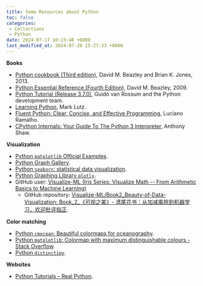 ```yaml
---
title: Some Resources about Python
toc: false
categories:
 - Collections
 - Python
date: 2024-07-17 10:23:46 +0800
last_modified_at: 2024-07-20 15:27:33 +0800
---
```


**Books**

- [Python cookbook (Third edition)](https://d.cxcore.net/Python/Python_Cookbook_3rd_Edition.pdf), David M. Beazley and Brian K. Jones, 2013.
- [Python Essential Reference (Fourth Edition)](https://theswissbay.ch/pdf/Gentoomen%20Library/Programming/Python/Python%20Essential%20Reference%2C%20Fourth%20Edition%20%282009%29.pdf), David M. Beazley, 2009.
- [Python Tutorial (Release 3.7.0)](https://bugs.python.org/file47781/Tutorial_EDIT.pdf), Guido van Rossum and the Python development team.
- [Learning Python](https://cfm.ehu.es/ricardo/docs/python/Learning_Python.pdf), Mark Lutz.
- [Fluent Python: Clear, Concise, and Effective Programming](https://elmoukrie.com/wp-content/uploads/2022/05/luciano-ramalho-fluent-python_-clear-concise-and-effective-programming-oreilly-media-2022.pdf), Luciano Ramalho.
- [CPython Internals: Your Guide To The Python 3 Interpreter](https://static.realpython.com/cpython-internals-sample-chapters.pdf), Anthony Shaw.

**Visualization**

- [Python `matplotlib` Official Examples](https://matplotlib.org/stable/gallery/index).
- [Python Graph Gallery](https://python-graph-gallery.com/).
- [Python `seaborn`: statistical data visualization](http://seaborn.pydata.org/).
- [Python Graphing Library `plotly`](https://plotly.com/python/).
- GitHub user: [Visualize-ML (Iris Series: Visualize Math -- From Arithmetic Basics to Machine Learning)](https://github.com/Visualize-ML?tab=overview&from=2024-02-01&to=2024-02-23)
  - GitHub repository: [Visualize-ML/Book2\_Beauty-of-Data-Visualization: Book\_2\_《可视之美》- 鸢尾花书：从加减乘除到机器学习，欢迎批评指正](https://github.com/Visualize-ML/Book2_Beauty-of-Data-Visualization).

**Color matching**

- [Python `cmocean`: Beautiful colormaps for oceanography](https://matplotlib.org/cmocean/#).
- [Python `matplotlib`: Colormap with maximum distinguishable colours - Stack Overflow](https://stackoverflow.com/questions/42697933/colormap-with-maximum-distinguishable-colours).
- [Python `distinctipy`](https://distinctipy.readthedocs.io/en/latest/usage.html).

**Websites**

- [Python Tutorials – Real Python](https://realpython.com/).
